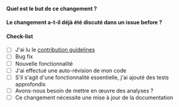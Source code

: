 
<!-- Merci beaucoup d'avoir contribué au code ou à la documentation de rclone ! S'il te plaît
remplissez les questions suivantes pour nous permettre d'examiner plus facilement votre
changements.

Vous n'avez pas besoin de cocher toutes les cases ci-dessous en même temps, n'hésitez pas à prendre
votre temps et ajoutez plus de commits. Si vous avez terminé et êtes prêt pour l'examen, veuillez
cochez la dernière case. -->


#### Quel est le but de ce changement ?  
<!-- Décrivez les changements ici -->




#### Le changement a-t-il déjà été discuté dans un issue before ?




#### Check-list

- [ ] J'ai lu le [contribution guidelines](https://github.com/QuangMinh1902/soutenance-git/blob/develop/CONTRIBUTING.md)
- [ ] Bug fix 
- [ ] Nouvelle fonctionnalité
- [ ] J'ai effectué une auto-révision de mon code
- [ ] S'il s'agit d'une fonctionnalité essentielle, j'ai ajouté des tests approfondis
- [ ] Avons-nous besoin de mettre en œuvre des analyses ?
- [ ] Ce changement nécessite une mise à jour de la documentation
